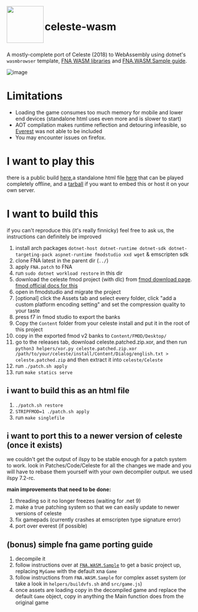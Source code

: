 
<img src="public/assets/app.ico" width=100 align="left">

<h1>celeste-wasm</h1>

<br>

A mostly-complete port of Celeste (2018) to WebAssembly using dotnet's `wasmbrowser` template, [FNA WASM libraries](https://github.com/RedMike/FNA-WASM-Build) and [FNA.WASM.Sample guide](https://github.com/RedMike/FNA.WASM.Sample/wiki/Manually-setting-up-FNA-Project-for-WASM).

![image](https://github.com/MercuryWorkshop/celeste-wasm/assets/45221816/76846fff-bf21-41c1-b275-28867f15a64c)

# Limitations
- Loading the game consumes too much memory for mobile and lower end devices (standalone html uses even more and is slower to start)
- AOT compilation makes runtime reflection and detouring infeasible, so [Everest](https://github.com/EverestAPI/Everest) was not able to be included
- You may encounter issues on firefox.

# I want to play this
there is a public build [here](https://celeste.r58playz.dev),a standalone html file [here](https://github.com/MercuryWorkshop/celeste-wasm/releases/download/latest/celeste.html) that can be played completely offline, and a [tarball](https://github.com/MercuryWorkshop/celeste-wasm/releases/download/latest/celeste.tar.zst) if you want to embed this or host it on your own server.

# I want to build this
if you can't reproduce this (it's really finnicky) feel free to ask us, the instructions can definitely be improved

1. install arch packages `dotnet-host dotnet-runtime dotnet-sdk dotnet-targeting-pack aspnet-runtime fmodstudio xxd wget` & emscripten sdk
2. clone FNA latest in the parent dir (`../`)
3. apply `FNA.patch` to FNA
4. run `sudo dotnet workload restore` in this dir
5. download the celeste fmod project (with dlc) from [fmod download page](https://www.fmod.com/download). [fmod official docs for this](https://www.fmod.com/docs/2.03/studio/appendix-a-celeste.html)
6. open in fmodstudio and migrate the project
7. [optional] click the Assets tab and select every folder, click "add a custom platform encoding setting" and set the compression quality to your taste
8. press f7 in fmod studio to export the banks
8. Copy the `Content` folder from your celeste install and put it in the root of this project
9. copy in the exported fmod v2 banks to `Content/FMOD/Desktop/`
11. go to the releases tab, download celeste.patched.zip.xor, and then run `python3 helpers/xor.py celeste.patched.zip.xor /path/to/your/celeste/install/Content/Dialog/english.txt > celeste.patched.zip` and then extract it into `celeste/Celeste`
12. run `./patch.sh apply`
13. run `make statics serve`

## i want to build this as an html file
1. `./patch.sh restore`
2. `STRIPFMOD=1 ./patch.sh apply`
1. run `make singlefile`

## i want to port this to a newer version of celeste (once it exists)
we couldn't get the output of ilspy to be stable enough for a patch system to work. look in Patches/Code/Celeste for all the changes we made and you will have to rebase them yourself with your own decompiler output. we used ilspy 7.2-rc.


**main improvements that need to be done:**
1. threading so it no longer freezes (waiting for .net 9)
2. make a true patching system so that we can easily update to newer versions of celeste
3. fix gamepads (currently crashes at emscripten type signature error)
4. port over everest (if possible)

## (bonus) simple fna game porting guide
1. decompile it
2. follow instructions over at [`FNA.WASM.Sample`](https://github.com/RedMike/FNA.WASM.Sample/wiki/Manually-setting-up-FNA-Project-for-WASM#set-up-wasm-project) to get a basic project up, replacing `MyGame` with the default xna `Game`
3. follow instructions from `FNA.WASM.Sample` for complex asset system (or take a look in `helpers/buildvfs.sh` and `src/game.js`)
4. once assets are loading copy in the decompiled game and replace the default `Game` object, copy in anything the Main function does from the original game
